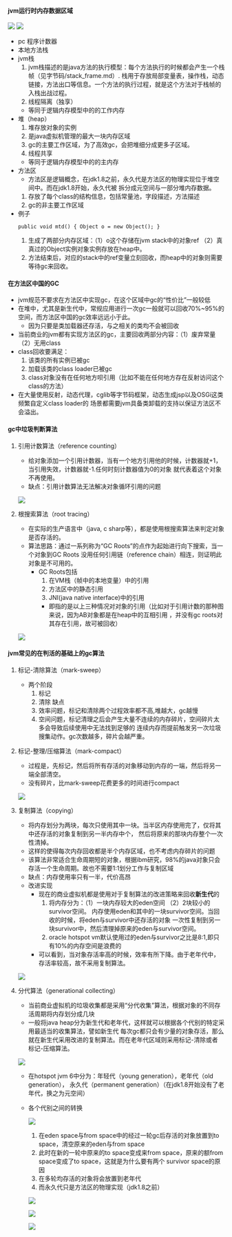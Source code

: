 #### jvm运行时内存数据区域
![](../imgs/jvm_rt_mem_area.png)
![](../imgs/jvm_mem_struct.png)
* pc 程序计数器
* 本地方法栈
* jvm栈
    1. jvm栈描述的是java方法的执行模型：每个方法执行的时候都会产生一个栈帧（见字节码/stack_frame.md）.
        栈用于存放局部变量表，操作栈，动态链接，方法出口等信息。一个方法的执行过程，就是这个方法对于栈帧的入栈出战过程。
    2. 线程隔离（独享）
    * 等同于逻辑内存模型中的的工作内存
* 堆（heap）
    1. 堆存放对象的实例
    2. 是java虚拟机管理的最大一块内存区域
    3. gc的主要工作区域，为了高效gc，会把堆细分成更多子区域。
    4. 线程共享
    * 等同于逻辑内存模型中的的主内存
* 方法区
    * 方法区是逻辑概念，在jdk1.8之前，永久代是方法区的物理实现位于堆空间中。而在jdk1.8开始，永久代被
      拆分成元空间与一部分堆内存数据。
    1. 存放了每个class的结构信息，包括常量池，字段描述，方法描述
    2. gc的非主要工作区域
* 例子
    ```
    public void mtd() { Object o = new Object(); }
    ```
    1. 生成了两部分内存区域：（1）o这个存储在jvm stack中的对象ref （2）真真过的Object实例对象实例存放在heap中。
    2. 方法结束后，对应的stack中的ref变量立刻回收，而heap中的对象则需要等待gc来回收。   
#### 在方法区中国的GC
* jvm规范不要求在方法区中实现gc，在这个区域中gc的“性价比”一般较低
* 在堆中，尤其是新生代中，常规应用进行一次gc一般就可以回收70%~95%的空间，而方法区中国的gc效率远远小于此。
    * 因为只要是类加载器还存活，与之相关的类均不会被回收
* 当前商业的jvm都有实现方法区的gc，主要回收两部分内容：（1）废弃常量（2）无用class
* class回收要满足：
    1. 该类的所有实例已被gc
    2. 加载该类的class loader已被gc
    3. class对象没有在任何地方呗引用（比如不能在任何地方存在反射访问这个class的方法）
* 在大量使用反射，动态代理，cglib等字节码框架，动态生成jsp以及OSGi这类频繁自定义class loader的
    场景都需要jvm具备类卸载的支持以保证方法区不会溢出。    
#### gc中垃圾判断算法
1. 引用计数算法（reference counting）
    * 给对象添加一个引用计数器，当有一个地方引用他的时候，计数器就+1，当引用失效，计数器就-1.任何时刻计数器值为0的对象
        就代表着这个对象不再使用。
    * 缺点：引用计数算法无法解决对象循环引用的问题
    
    ![](../imgs/gc_ref_counting.png)
2. 根搜索算法（root tracing）
    * 在实际的生产语言中（java, c sharp等），都是使用根搜索算法来判定对象是否存活的。
    * 算法思路：通过一系列称为“GC Roots”的点作为起始进行向下搜索，当一个对象到GC Roots
        没用任何引用链（reference chain）相连，则证明此对象是不可用的。
        * GC Roots包括
            1. 在VM栈（帧中的本地变量）中的引用
            2. 方法区中的静态引用
            3. JNI(java native interface)中的引用
            * 即指的是以上三种情况对对象的引用（比如对于引用计数的那种图来说，因为AB对象都是在heap中的互相引用
                ，并没有gc roots对其存在引用，故可被回收）
                
    ![](../imgs/gc_root_tracing.png) 
#### jvm常见的在判活的基础上的gc算法
1. 标记-清除算法（mark-sweep）
    * 两个阶段
        1. 标记
        2. 清除
    缺点
        1. 效率问题，标记和清除两个过程效率都不高,堆越大，gc越慢
        2. 空间问题，标记清理之后会产生大量不连续的内存碎片，空间碎片太多会导致后续使用中无法找到足够的
           连续内存而提前触发另一次垃圾搜集动作。gc次数越多，碎片会越严重。 
2. 标记-整理/压缩算法（mark-compact）
    * 过程是，先标记，然后将所有存活的对象移动到内存的一端，然后将另一端全部清空。
    * 没有碎片，比mark-sweep花费更多的时间进行compact
    
    ![](../imgs/gc_mark_compact.png)
3. 复制算法（copying）
    * 将内存划分为两块，每次只使用其中一块。当半区内存使用完了，仅将其中还存活的对象复制到另一半内存中个，
        然后将原来的那块内存整个一次性清掉。
    * 这样的使得每次内存回收都是半个内存区域，也不考虑内存碎片的问题
    * 该算法非常适合生命周期短的对象，根据ibm研究，98%的java对象只会存活一个生命周期。故也不需要1:1划分工作与复制区域
    * 缺点：内存使用率只有一半，代价高昂
    * 改进实现
        * 现在的商业虚拟机都是使用对于复制算法的改进策略来回收**新生代**的
            1. 将内存分为：（1）一块内存较大的eden空间 （2）2块较小的survivor空间。
                内存使用eden和其中的一块survivor空间。当回收的时候，将eden与survivor中还存活的对象
                一次性复制到另一块survivor中，然后清理掉原来的eden与survivor空间。
            2. oracle hotspot vm默认使用过的eden与survivor之比是8:1,即只有10%的内存空间是浪费的
        * 可以看到，当对象存活率高的时候，效率有所下降。由于老年代中，存活率较高，故不采用复制算法。
        
    ![](../imgs/gc_copying.png)        
4. 分代算法（generational collecting）
    * 当前商业虚拟机的垃圾收集都是采用“分代收集”算法，根据对象的不同存活周期将内存划分成几块
    * 一般将java heap分为新生代和老年代，这样就可以根据各个代别的特定采用最适当的收集算法，譬如新生代
        每次gc都只会有少量的对象存活，那么就在新生代采用改进的复制算法。而在老年代区域则采用标记-清除或者
        标记-压缩算法。
        
    ![](../imgs/gc_generational_collecting.png)
    * 在hotspot jvm 6中分为：年轻代（young generation），老年代（old generation），
        永久代（permanent generation）（在jdk1.8开始没有了老年代，换之为元空间）
    * 各个代别之间的转换
    
        ![](../imgs/gc_generation.png)
        1. 在eden space与from space中的经过一轮gc后存活的对象放置到to space，清空原来的eden与from space
        2. 此时在新的一轮中原来的to space变成来from space，原来的额from space变成了to space，这就是为什么要有两个
            survivor space的原因
        3. 在多轮均存活的对象将会放置到老年代
        4. 而永久代只是方法区的物理实现（jdk1.8之前）
        
        ![](../imgs/gc_young_generation.png)
        
        ![](../imgs/gc_old_generation.png)
        
        ![](../imgs/gc_perm_generation.png)
                    